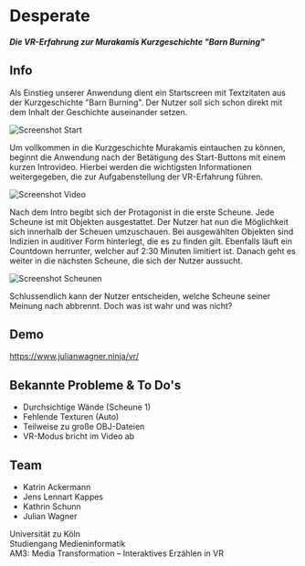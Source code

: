 # Desperate
#### *Die VR-Erfahrung zur Murakamis Kurzgeschichte "Barn Burning"*

## Info

Als Einstieg unserer Anwendung dient ein Startscreen mit Textzitaten aus der Kurzgeschichte "Barn Burning". Der Nutzer soll sich schon direkt mit dem Inhalt der Geschichte auseinander setzen.

![Screenshot Start](https://github.com/moran284/desperate/blob/master/assets/screenshots/screenshot-start.png "Screenshot Start")

Um vollkommen in die Kurzgeschichte Murakamis eintauchen zu können, beginnt die Anwendung nach der Betätigung des Start-Buttons mit einem kurzen Introvideo. Hierbei werden die wichtigsten Informationen weitergegeben, die zur Aufgabenstellung der VR-Erfahrung führen. 

![Screenshot Video](https://github.com/moran284/desperate/blob/master/assets/screenshots/screenshot-video.png "Screenshot Video")

Nach dem Intro begibt sich der Protagonist in die erste Scheune. Jede Scheune ist mit Objekten ausgestattet. Der Nutzer hat nun die Möglichkeit sich innerhalb der Scheuen umzuschauen. Bei ausgewählten Objekten sind Indizien in auditiver Form hinterlegt, die es zu finden gilt. Ebenfalls läuft ein Countdown herrunter, welcher auf 2:30 Minuten limitiert ist. Danach geht es weiter in die nächsten Scheune, die sich der Nutzer aussucht. 

![Screenshot Scheunen](https://github.com/moran284/desperate/blob/master/assets/screenshots/screenshot-barns.png "Screenshot Scheunen")

Schlussendlich kann der Nutzer entscheiden, welche Scheune seiner Meinung nach abbrennt. Doch was ist wahr und was nicht?

## Demo

https://www.julianwagner.ninja/vr/

## Bekannte Probleme & To Do's

* Durchsichtige Wände (Scheune 1)
* Fehlende Texturen (Auto)
* Teilweise zu große OBJ-Dateien
* VR-Modus bricht im Video ab

## Team

* Katrin Ackermann
* Jens Lennart Kappes
* Kathrin Schunn
* Julian Wagner

Universität zu Köln  
Studiengang Medieninformatik  
AM3: Media Transformation – Interaktives Erzählen in VR
